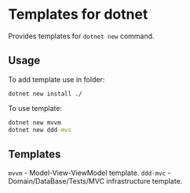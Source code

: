 # Templates for dotnet

Provides templates for `dotnet new` command.

## Usage

To add template use in folder:
```
dotnet new install ./
```

To use template:
```bat
dotnet new mvvm
dotnet new ddd-mvc
```

## Templates

`mvvm`  - Model-View-ViewModel template.
`ddd-mvc` - Domain/DataBase/Tests/MVC infrastructure template.